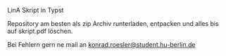 LinA Skript in Typst 

Repository am besten als zip Archiv runterladen, entpacken und alles bis auf skript.pdf löschen.

Bei Fehlern gern ne mail an konrad.roesler@student.hu-berlin.de

